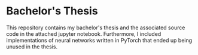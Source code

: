 # Bachelor's Thesis

This repository contains my bachelor's thesis and the associated source code in the attached jupyter notebook. Furthermore, I included implementations of neural networks written in PyTorch that ended up being unused in the thesis.
